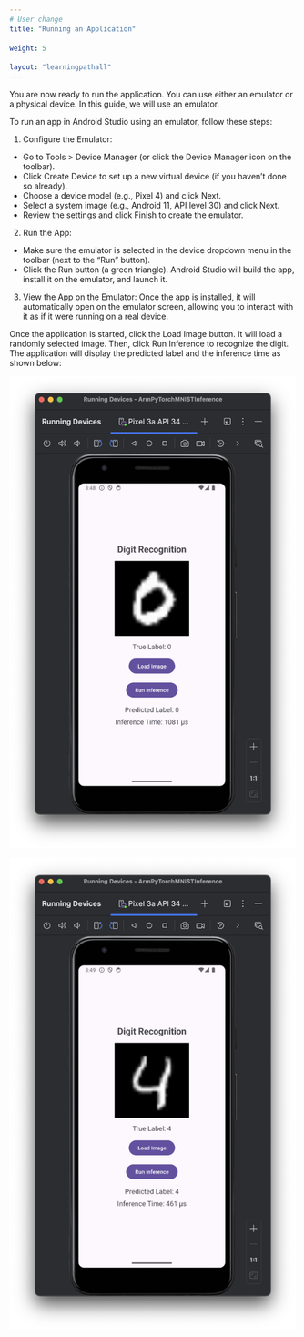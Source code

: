 ```yaml
---
# User change
title: "Running an Application"

weight: 5

layout: "learningpathall"
---
```


You are now ready to run the application. You can use either an emulator or a physical device. In this guide, we will use an emulator.

To run an app in Android Studio using an emulator, follow these steps:
1. Configure the Emulator:
* Go to Tools > Device Manager (or click the Device Manager icon on the toolbar).
* Click Create Device to set up a new virtual device (if you haven’t done so already).
* Choose a device model (e.g., Pixel 4) and click Next.
* Select a system image (e.g., Android 11, API level 30) and click Next.
* Review the settings and click Finish to create the emulator.

2. Run the App:
* Make sure the emulator is selected in the device dropdown menu in the toolbar (next to the “Run” button).
* Click the Run button (a green triangle). Android Studio will build the app, install it on the emulator, and launch it.

3. View the App on the Emulator: Once the app is installed, it will automatically open on the emulator screen, allowing you to interact with it as if it were running on a real device.

Once the application is started, click the Load Image button. It will load a randomly selected image. Then, click Run Inference to recognize the digit. The application will display the predicted label and the inference time as shown below:

![img](Figures/01.png)

![img](Figures/02.png)


